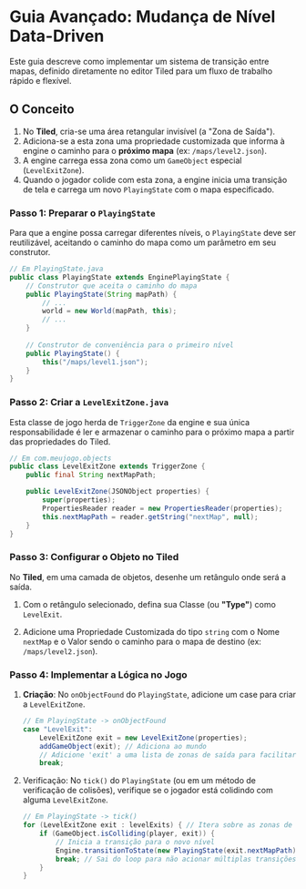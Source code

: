 # Guia Avançado: Mudança de Nível Data-Driven

Este guia descreve como implementar um sistema de transição entre mapas, definido diretamente no editor Tiled para um fluxo de trabalho rápido e flexível.

## O Conceito

1.  No **Tiled**, cria-se uma área retangular invisível (a "Zona de Saída").
2.  Adiciona-se a esta zona uma propriedade customizada que informa à engine o caminho para o **próximo mapa** (ex: `/maps/level2.json`).
3.  A engine carrega essa zona como um `GameObject` especial (`LevelExitZone`).
4.  Quando o jogador colide com esta zona, a engine inicia uma transição de tela e carrega um novo `PlayingState` com o mapa especificado.

### Passo 1: Preparar o `PlayingState`

Para que a engine possa carregar diferentes níveis, o `PlayingState` deve ser reutilizável, aceitando o caminho do mapa como um parâmetro em seu construtor.

```java
// Em PlayingState.java
public class PlayingState extends EnginePlayingState {
    // Construtor que aceita o caminho do mapa
    public PlayingState(String mapPath) {
        // ...
        world = new World(mapPath, this);
        // ...
    }
    
    // Construtor de conveniência para o primeiro nível
    public PlayingState() {
        this("/maps/level1.json");
    }
}
```
### Passo 2: Criar a `LevelExitZone.java`
Esta classe de jogo herda de `TriggerZone` da engine e sua única responsabilidade é ler e armazenar o caminho para o próximo mapa a partir das propriedades do Tiled.
```java
// Em com.meujogo.objects
public class LevelExitZone extends TriggerZone {
    public final String nextMapPath;

    public LevelExitZone(JSONObject properties) {
        super(properties);
        PropertiesReader reader = new PropertiesReader(properties);
        this.nextMapPath = reader.getString("nextMap", null);
    }
}
```
### Passo 3: Configurar o Objeto no **Tiled**
No **Tiled**, em uma camada de objetos, desenhe um retângulo onde será a saída.

1. Com o retângulo selecionado, defina sua Classe (ou **"Type"**) como `LevelExit`.

2. Adicione uma Propriedade Customizada do tipo `string` com o Nome `nextMap` e o Valor sendo o caminho para o mapa de destino (ex: `/maps/level2.json`).

### Passo 4: Implementar a Lógica no Jogo
1. **Criação**: No `onObjectFound` do `PlayingState`, adicione um case para criar a `LevelExitZone`.
    ```java
    // Em PlayingState -> onObjectFound
    case "LevelExit":
        LevelExitZone exit = new LevelExitZone(properties);
        addGameObject(exit); // Adiciona ao mundo
        // Adicione 'exit' a uma lista de zonas de saída para facilitar a verificação de colisão
        break;
    ```
2. Verificação: No `tick()` do `PlayingState` (ou em um método de verificação de colisões), verifique se o jogador está colidindo com alguma `LevelExitZone`.
    ```java
    // Em PlayingState -> tick()
    for (LevelExitZone exit : levelExits) { // Itera sobre as zonas de saída
        if (GameObject.isColliding(player, exit)) {
            // Inicia a transição para o novo nível
            Engine.transitionToState(new PlayingState(exit.nextMapPath));
            break; // Sai do loop para não acionar múltiplas transições
        }
    }
    ```